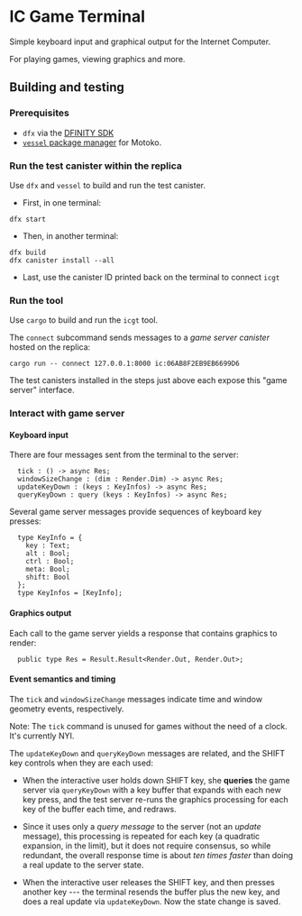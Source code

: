 # IC Game Terminal

Simple keyboard input and graphical output for the Internet Computer.

For playing games, viewing graphics and more.


## Building and testing

### Prerequisites

 * `dfx` via the [DFINITY SDK](https://sdk.dfinity.org/docs/quickstart/quickstart.html)
 * [`vessel` package manager](https://github.com/kritzcreek/vessel) for Motoko.

### Run the test canister within the replica

Use `dfx` and `vessel` to build and run the test canister.

 * First, in one terminal:
```
dfx start
```

 * Then, in another terminal:
```
dfx build
dfx canister install --all
```

 * Last, use the canister ID printed back on the terminal to connect `icgt`


### Run the tool

Use `cargo` to build and run the `icgt` tool.

The `connect` subcommand sends messages to a _game server canister_
hosted on the replica:

```
cargo run -- connect 127.0.0.1:8000 ic:06AB8F2EB9EB6699D6
```

The test canisters installed in the steps just above each
expose this "game server" interface.


### Interact with game server


#### Keyboard input

There are four messages sent from the terminal to the server:

```
  tick : () -> async Res;
  windowSizeChange : (dim : Render.Dim) -> async Res;
  updateKeyDown : (keys : KeyInfos) -> async Res;
  queryKeyDown : query (keys : KeyInfos) -> async Res;
```

Several game server messages provide sequences of keyboard key presses:

```
  type KeyInfo = {
    key : Text;
    alt : Bool;
    ctrl : Bool;
    meta: Bool;
    shift: Bool
  };
  type KeyInfos = [KeyInfo];
```

#### Graphics output

Each call to the game server yields a response that contains graphics to render:

```
  public type Res = Result.Result<Render.Out, Render.Out>;
```

#### Event semantics and timing

The `tick` and `windowSizeChange` messages indicate time and window geometry events, respectively.

Note: The `tick` command is unused for games without the need of a clock. It's currently NYI.

The `updateKeyDown` and `queryKeyDown` messages are related, and the SHIFT key controls when they are each used:

* When the interactive user holds down SHIFT key, she **queries** the
game server via `queryKeyDown` with a key buffer that expands with each new key press,
and the test server re-runs the graphics processing for each key of
the buffer each time, and redraws.

* Since it uses only a _query message_ to the server (not an _update_
message), this processing is repeated for each key (a quadratic
expansion, in the limit), but it does not require consensus, so while
redundant, the overall response time is about *ten times faster* than doing a real update to the server state.

* When the interactive user releases the SHIFT key, and then presses another key --- the terminal
resends the buffer plus the new key, and does a real update via `updateKeyDown`.  Now the state change is saved.
